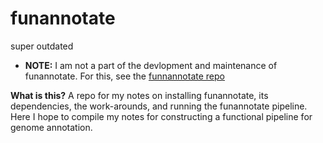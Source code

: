 # funannotate
super outdated

* **NOTE:** I am not a part of the devlopment and maintenance of funannotate. For this, see the [funnannotate repo](https://github.com/nextgenusfs/funannotate)
  
**What is this?** A repo for my notes on installing funannotate, its dependencies, the work-arounds, and running the funannotate pipeline. Here I hope to compile my notes for constructing a functional pipeline for genome annotation.
